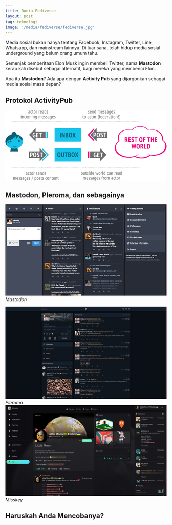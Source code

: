 ```yaml
---
title: Dunia Fediverse
layout: post
tag: teknologi
image: '/media/fediverse/fediverse.jpg'
---
```

Media sosial bukan hanya tentang Facebook, Instagram, Twitter, Line, Whatsapp, dan mainstream lainnya. Di luar sana, telah hidup media sosial underground yang belum orang umum tahu.

Semenjak pemberitaan Elon Musk ingin membeli Twitter, nama **Mastodon** kerap kali disebut sebagai alternatif, bagi mereka yang membenci Elon.

Apa itu **Mastodon**? Ada apa dengan **Activity Pub** yang dijargonkan sebagai media sosial masa depan?
## Protokol ActivityPub
![](/media/fediverse/activitypub.png)
## Mastodon, Pleroma, dan sebagainya
![](/media/fediverse/mastodon.png)
_Mastodon_

![](/media/fediverse/pleroma.png)
_Pleroma_
![](/media/fediverse/misskey.png)
_Misskey_
## Haruskah Anda Mencobanya?
